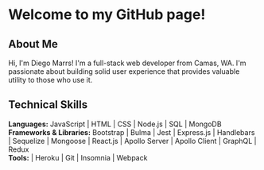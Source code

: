 <h1>Welcome to my GitHub page!</h1>

<h2>About Me</h2>

Hi, I'm Diego Marrs! I'm a full-stack web developer from Camas, WA. I'm passionate about building solid user experience that provides valuable utility to those who use it.

<h2>Technical Skills</h2>

<b>Languages:</b> JavaScript | HTML | CSS | Node.js | SQL | MongoDB <br>
<b>Frameworks & Libraries:</b> Bootstrap | Bulma | Jest | Express.js | Handlebars | Sequelize | Mongoose |
React.js | Apollo Server | Apollo Client | GraphQL | Redux <br>
<b>Tools:</b> | Heroku | Git | Insomnia | Webpack

